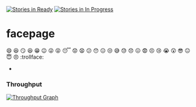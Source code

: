 [![Stories in Ready](https://badge.waffle.io/joanaz/facepage.svg?label=ready&title=Ready)](https://waffle.io/joanaz/facepage)
[![Stories in In Progress](https://badge.waffle.io/joanaz/facepage.svg?label=In%20Progress&title=In%20Progress)](http://waffle.io/joanaz/facepage) 

# facepage

:smile:
:laughing:
:smirk:
:satisfied:
:grin:
:wink:
:stuck_out_tongue_winking_eye:
:stuck_out_tongue_closed_eyes:
:sleeping:
:worried:
:anguished:
:confused:
:hushed:
:expressionless:
:unamused:
:sweat_smile:
:sweat:
:disappointed:
:confounded:
:fearful:
:persevere:
:cry:
:sob:
:astonished:
:sunglasses:
:neutral_face:
:innocent:
:angry:
:trollface:



-
### Throughput
[![Throughput Graph](https://graphs.waffle.io/joanaz/facepage/throughput.svg)](https://waffle.io/joanaz/facepage/metrics)


